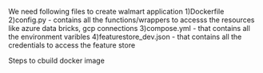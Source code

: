 We need following files to create walmart application
1)Dockerfile
2)config.py - contains all the functions/wrappers to accesss the resources like azure data bricks, gcp connections
3)compose.yml -  that contains all the environment varibles
4)featurestore_dev.json - that contains all the credentials to access the feature store


Steps to  cbuild docker image
